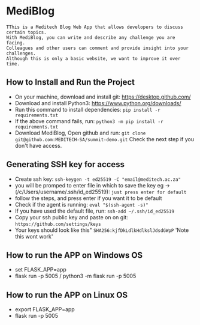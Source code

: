 # MediBlog
    TThis is a Meditech Blog Web App that allows developers to discuss certain topics.
    With MediBlog, you can write and describe any challenge you are facing.
    Colleagues and other users can comment and provide insight into your challenges.
    Although this is only a basic website, we want to improve it over time.


## How to Install and Run the Project
- On your machine, download and install git: https://desktop.github.com/
- Download and install Python3: https://www.python.org/downloads/
- Run this command to install dependencies: `pip install -r requirements.txt`
- If the above command fails, run: `python3 -m pip install -r requirements.txt`
- Download MediBlog, Open github and run: `git clone git@github.com:MEDITECH-SA/summit-demo.git` Check the next step if you don't have access.

## Generating SSH key for access
- Create ssh key: `ssh-keygen -t ed25519 -C "email@meditech.ac.za"`
- you will be promped to enter file in which to save the key eg -> (/c/Users/username/.ssh/id_ed25519): `just press enter for default`
- follow the steps, and press enter if you want it to be default
- Check if the agent is running: `eval "$(ssh-agent -s)"`
- If you have used the default file, run: `ssh-add ~/.ssh/id_ed25519`
- Copy your ssh public key and paste on on git: `https://github.com/settings/keys`
- Your keys should look like this" `SHA256:kjfDkLdlkHdlkslJdsdGWpP` 'Note this wont work'

## How to run the APP on Windows OS
- set FLASK_APP=app
- flask run -p 5005 / python3 -m flask run -p 5005

## How to run the APP on Linux OS
- export FLASK_APP=app
- flask run -p 5005
